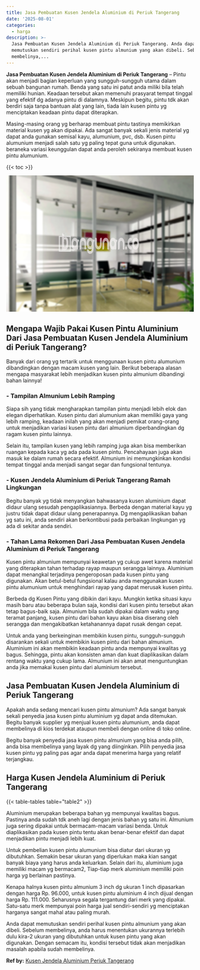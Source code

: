 ```yaml
---
title: Jasa Pembuatan Kusen Jendela Aluminium di Periuk Tangerang
date: '2025-08-01'
categories:
  - harga
description: >-
  Jasa Pembuatan Kusen Jendela Aluminium di Periuk Tangerang. Anda dapat
  memutuskan sendiri perihal kusen pintu almunium yang akan dibeli. Sebelum
  membelinya,...
---
```


**Jasa Pembuatan Kusen Jendela Aluminium di Periuk Tangerang** – Pintu akan menjadi bagian keperluan yang sungguh-sungguh utama dalam sebuah bangunan rumah. Benda yang satu ini patut anda miliki bila telah memiliki hunian. Keadaan tersebut akan memenuhi prasyarat tempat tinggal yang efektif dg adanya pintu di dalamnya. Meskipun begitu, pintu tdk akan berdiri saja tanpa bantuan alat yang lain, tiada lain kusen pintu yg menciptakan keadaan pintu dapat diterapkan.

Masing-masing orang yg berharap membuat pintu tastinya memikirkan material kusen yg akan dipakai. Ada sangat banyak sekali jenis material yg dapat anda gunakan semisal kayu, alumunium, pvc, dsb. Kusen pintu alumunium menjadi salah satu yg paling tepat guna untuk digunakan. beraneka variasi keunggulan dapat anda peroleh sekiranya membuat kusen pintu alumunium.

{{< toc >}}

![Jasa Pembuatan Kusen Jendela Aluminium di Periuk Tangerang](/images/harga-kusen-jendela-alumunium-43.png)

## Mengapa Wajib Pakai Kusen Pintu Aluminium Dari Jasa Pembuatan Kusen Jendela Aluminium di Periuk Tangerang?

Banyak dari orang yg tertarik untuk menggunaan kusen pintu alumunium dibandingkan dengan macam kusen yang lain. Berikut beberapa alasan mengapa masyarakat lebih menjadikan kusen pintu almunium dibandingi bahan lainnya!

### \- Tampilan Almunium Lebih Ramping

Siapa sih yang tidak mengharapkan tampilan pintu menjadi lebih elok dan elegan diperhatikan. Kusen pintu dari alumunium akan memiliki gaya yang lebih ramping, keadaan inilah yang akan menjadi pemikat orang-orang untuk menjadikan variasi kusen pintu dari almunium diperbandingkan dg ragam kusen pintu lainnya.

Selain itu, tampilan kusen yang lebih ramping juga akan bisa memberikan ruangan kepada kaca yg ada pada kusen pintu. Pencahayaan juga akan masuk ke dalam rumah secara efektif. Almunium ini memungkinkan kondisi tempat tinggal anda menjadi sangat segar dan fungsional tentunya.

### \- Kusen Jendela Aluminium di Periuk Tangerang Ramah Lingkungan

Begitu banyak yg tidak menyangkan bahwasanya kusen aluminium dapat didaur ulang sesudah pengaplikasiannya. Berbeda dengan material kayu yg justru tidak dapat didaur ulang penerapannya. Dg mengaplikasikan bahan yg satu ini, anda sendiri akan berkontibusi pada perbaikan lingkungan yg ada di sekitar anda sendiri.

### \- Tahan Lama Rekomen Dari Jasa Pembuatan Kusen Jendela Aluminium di Periuk Tangerang

Kusen pintu almunium mempunyai keawetan yg cukup awet karena material yang diterapkan tahan terhadap rayap maupun serangga lainnya. Aluminium dapat menangkal terjadinya pengeroposan pada kusen pintu yang digunakan. Akan betul-betul fungsional kalau anda menggunakan kusen pintu alumunium untuk menghindari rayap yang dapat merusak kusen pintu.

Berbeda dg Kusen Pintu yang dibikin dari kayu. Mungkin ketika situasi kayu masih baru atau beberapa bulan saja, kondisi dari kusen pintu tersebut akan tetap bagus-baik saja. Almunium bila sudah dipakai dalam waktu yang teramat panjang, kusen pintu dari bahan kayu akan bisa diserang oleh serangga dan mengakibatkan ketahanannya dapat rusak dengan cepat.

Untuk anda yang berkeinginan membikin kusen pintu, sungguh-sungguh disarankan sekali untuk membikin kusen pintu dari bahan almunium. Aluminium ini akan membikin keadaan pintu anda mempunyai kwalitas yg bagus. Sehingga, pintu akan konsisten aman dan kuat diaplikasikan dalam rentang waktu yang cukup lama. Almunium ini akan amat menguntungkan anda jika memakai kusen pintu dari aluminium tersebut.

## Jasa Pembuatan Kusen Jendela Aluminium di Periuk Tangerang

Apakah anda sedang mencari kusen pintu almunium? Ada sangat banyak sekali penyedia jasa kusen pintu aluminium yg dapat anda ditemukan. Begitu banyak supplier yg menjual kusen pintu alumunium, anda dapat membelinya di kios terdekat ataupun membeli dengan online di toko online.

Begitu banyak penyedia jasa kusen pintu almunium yang bisa anda pilih, anda bisa membelinya yang layak dg yang diinginkan. Pilih penyedia jasa kusen pintu yg paling pas agar anda dapat menerima harga yang relatif terjangkau.

## Harga Kusen Jendela Aluminium di Periuk Tangerang

{{< table-tables table="table2" >}}

Aluminium merupakan beberapa bahan yg mempunyai kwalitas bagus. Pastinya anda sudah tdk aneh lagi dengan jenis bahan yg satu ini. Almunium juga sering dipakai untuk bermacam-macam variasi benda. Untuk diaplikasikan pada kusen pintu tentu akan benar-benar efektif dan dapat menjadikan pintu menjadi lebih kuat.

Untuk pembelian kusen pintu alumunium bisa diatur dari ukuran yg dibutuhkan. Semakin besar ukuran yang diperlukan maka kian sangat banyak biaya yang harus anda keluarkan. Selain dari itu, aluminium juga memiliki macam yg bermacam2, Tiap-tiap merk aluminium memiliki poin harga yg berlainan pastinya.

Kenapa halnya kusen pintu almunium 3 inch dg ukuran 1 inch dipasarkan dengan harga Rp. 96.000, untuk kusen pintu aluminium 4 inch dijual dengan harga Rp. 111.000. Seharusnya segala tergantung dari merk yang dipakai. Satu-satu merk mempunyai poin harga jual sendiri-sendiri yg menciptakan harganya sangat mahal atau paling murah.

Anda dapat memutuskan sendiri perihal kusen pintu almunium yang akan dibeli. Sebelum membelinya, anda harus menentukan ukurannya terlebih dulu kira-2 ukuran yang dibutuhkan untuk kusen pintu yang akan digunakan. Dengan semacam itu, kondisi tersebut tidak akan menjadikan masalah apabila sudah membelinya.

**Ref by:** [Kusen Jendela Aluminium Periuk Tangerang](https://id.wikipedia.org/wiki/Kusen)

